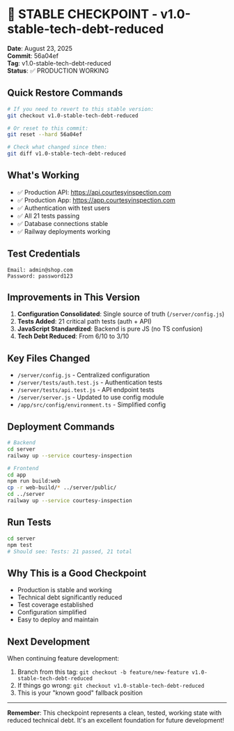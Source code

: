 # 🚀 STABLE CHECKPOINT - v1.0-stable-tech-debt-reduced

**Date**: August 23, 2025  
**Commit**: 56a04ef  
**Tag**: v1.0-stable-tech-debt-reduced  
**Status**: ✅ PRODUCTION WORKING

## Quick Restore Commands
```bash
# If you need to revert to this stable version:
git checkout v1.0-stable-tech-debt-reduced

# Or reset to this commit:
git reset --hard 56a04ef

# Check what changed since then:
git diff v1.0-stable-tech-debt-reduced
```

## What's Working
- ✅ Production API: https://api.courtesyinspection.com
- ✅ Production App: https://app.courtesyinspection.com  
- ✅ Authentication with test users
- ✅ All 21 tests passing
- ✅ Database connections stable
- ✅ Railway deployments working

## Test Credentials
```
Email: admin@shop.com
Password: password123
```

## Improvements in This Version
1. **Configuration Consolidated**: Single source of truth (`/server/config.js`)
2. **Tests Added**: 21 critical path tests (auth + API)
3. **JavaScript Standardized**: Backend is pure JS (no TS confusion)
4. **Tech Debt Reduced**: From 6/10 to 3/10

## Key Files Changed
- `/server/config.js` - Centralized configuration
- `/server/tests/auth.test.js` - Authentication tests
- `/server/tests/api.test.js` - API endpoint tests
- `/server/server.js` - Updated to use config module
- `/app/src/config/environment.ts` - Simplified config

## Deployment Commands
```bash
# Backend
cd server
railway up --service courtesy-inspection

# Frontend
cd app
npm run build:web
cp -r web-build/* ../server/public/
cd ../server
railway up --service courtesy-inspection
```

## Run Tests
```bash
cd server
npm test
# Should see: Tests: 21 passed, 21 total
```

## Why This is a Good Checkpoint
- Production is stable and working
- Technical debt significantly reduced
- Test coverage established
- Configuration simplified
- Easy to deploy and maintain

## Next Development
When continuing feature development:
1. Branch from this tag: `git checkout -b feature/new-feature v1.0-stable-tech-debt-reduced`
2. If things go wrong: `git checkout v1.0-stable-tech-debt-reduced`
3. This is your "known good" fallback position

---

**Remember**: This checkpoint represents a clean, tested, working state with reduced technical debt. It's an excellent foundation for future development!